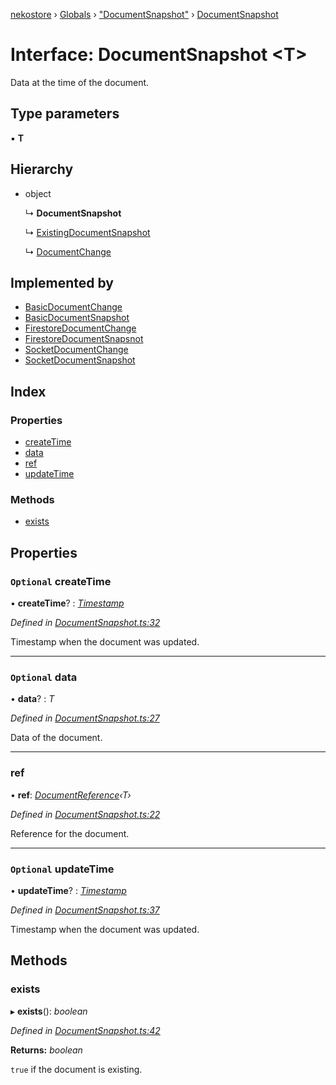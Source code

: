 [nekostore](../README.md) › [Globals](../globals.md) › ["DocumentSnapshot"](../modules/_documentsnapshot_.md) › [DocumentSnapshot](_documentsnapshot_.documentsnapshot.md)

# Interface: DocumentSnapshot <**T**>

Data at the time of the document.

## Type parameters

▪ **T**

## Hierarchy

* object

  ↳ **DocumentSnapshot**

  ↳ [ExistingDocumentSnapshot](_documentsnapshot_.existingdocumentsnapshot.md)

  ↳ [DocumentChange](_documentchange_.documentchange.md)

## Implemented by

* [BasicDocumentChange](../classes/_driver_basic_basicdocumentchange_.basicdocumentchange.md)
* [BasicDocumentSnapshot](../classes/_driver_basic_basicdocumentsnapshot_.basicdocumentsnapshot.md)
* [FirestoreDocumentChange](../classes/_driver_firestore_firestoredocumedntchange_.firestoredocumentchange.md)
* [FirestoreDocumentSnapsnot](../classes/_driver_firestore_firestoredocumentsnapshot_.firestoredocumentsnapsnot.md)
* [SocketDocumentChange](../classes/_driver_socket_socketdocumentchange_.socketdocumentchange.md)
* [SocketDocumentSnapshot](../classes/_driver_socket_socketdocumentsnapshot_.socketdocumentsnapshot.md)

## Index

### Properties

* [createTime](_documentsnapshot_.documentsnapshot.md#optional-createtime)
* [data](_documentsnapshot_.documentsnapshot.md#optional-data)
* [ref](_documentsnapshot_.documentsnapshot.md#ref)
* [updateTime](_documentsnapshot_.documentsnapshot.md#optional-updatetime)

### Methods

* [exists](_documentsnapshot_.documentsnapshot.md#exists)

## Properties

### `Optional` createTime

• **createTime**? : *[Timestamp](../classes/_timestamp_.timestamp.md)*

*Defined in [DocumentSnapshot.ts:32](https://github.com/esnya/nekostore/blob/de830f5/src/DocumentSnapshot.ts#L32)*

Timestamp when the document was updated.

___

### `Optional` data

• **data**? : *T*

*Defined in [DocumentSnapshot.ts:27](https://github.com/esnya/nekostore/blob/de830f5/src/DocumentSnapshot.ts#L27)*

Data of the document.

___

###  ref

• **ref**: *[DocumentReference](_documentreference_.documentreference.md)‹T›*

*Defined in [DocumentSnapshot.ts:22](https://github.com/esnya/nekostore/blob/de830f5/src/DocumentSnapshot.ts#L22)*

Reference for the document.

___

### `Optional` updateTime

• **updateTime**? : *[Timestamp](../classes/_timestamp_.timestamp.md)*

*Defined in [DocumentSnapshot.ts:37](https://github.com/esnya/nekostore/blob/de830f5/src/DocumentSnapshot.ts#L37)*

Timestamp when the document was updated.

## Methods

###  exists

▸ **exists**(): *boolean*

*Defined in [DocumentSnapshot.ts:42](https://github.com/esnya/nekostore/blob/de830f5/src/DocumentSnapshot.ts#L42)*

**Returns:** *boolean*

`true` if the document is existing.
